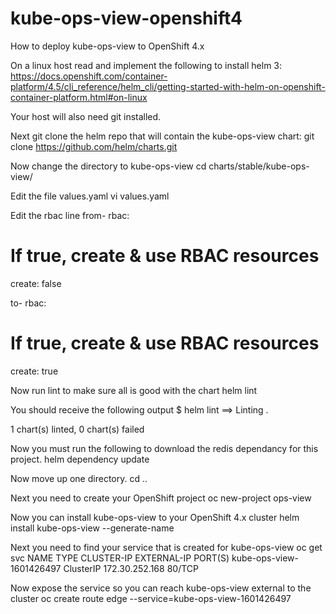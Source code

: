 # kube-ops-view-openshift4

How to deploy kube-ops-view to OpenShift 4.x

On a linux host read and implement the following to install helm 3:
https://docs.openshift.com/container-platform/4.5/cli_reference/helm_cli/getting-started-with-helm-on-openshift-container-platform.html#on-linux

Your host will also need git installed.  

Next git clone the helm repo that will contain the kube-ops-view chart:
git clone https://github.com/helm/charts.git

Now change the directory to kube-ops-view
cd charts/stable/kube-ops-view/

Edit the file values.yaml
vi values.yaml

Edit the rbac line 
from-
rbac:
  # If true, create & use RBAC resources
  create: false
  
to-
rbac:
  # If true, create & use RBAC resources
  create: true

Now run lint to make sure all is good with the chart
helm lint

You should receive the following output
$ helm lint
==> Linting .

1 chart(s) linted, 0 chart(s) failed

Now you must run the following to download the redis dependancy for this project.
helm dependency update

Now move up one directory.
cd ..

Next you need to create your OpenShift project
oc new-project ops-view

Now you can install kube-ops-view to your OpenShift 4.x cluster
helm install kube-ops-view --generate-name

Next you need to find your service that is created for kube-ops-view
oc get svc
NAME                       TYPE        CLUSTER-IP       EXTERNAL-IP   PORT(S) 
kube-ops-view-1601426497   ClusterIP   172.30.252.168   <none>        80/TCP    
  
Now expose the service so you can reach kube-ops-view external to the cluster
oc create route edge --service=kube-ops-view-1601426497
